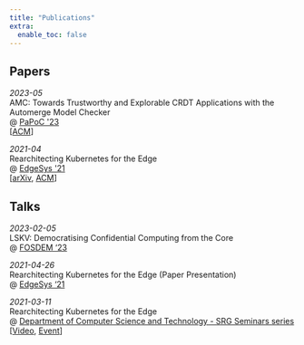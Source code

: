 ```yaml
---
title: "Publications"
extra:
  enable_toc: false
---
```


## Papers

_2023-05_
<br />
AMC: Towards Trustworthy and Explorable CRDT Applications with the Automerge Model Checker
<br />
@ [PaPoC '23](https://papoc-workshop.github.io/2023/)
<br />
\[[ACM](https://dl.acm.org/doi/10.1145/3578358.3591326)\]

_2021-04_
<br />
Rearchitecting Kubernetes for the Edge
<br />
@ [EdgeSys '21](https://edge-sys.github.io/2021/)
<br />
\[[arXiv](https://arxiv.org/abs/2104.02423), [ACM](https://dl.acm.org/doi/10.1145/3434770.3459730)\]

## Talks

_2023-02-05_
<br />
LSKV: Democratising Confidential Computing from the Core
<br />
@ [FOSDEM ‘23](https://fosdem.org/2023/schedule/event/cc_lskv/)
<br />

_2021-04-26_
<br />
Rearchitecting Kubernetes for the Edge (Paper Presentation)
<br />
@ [EdgeSys ‘21](https://edge-sys.github.io/2021/)
<br />

_2021-03-11_
<br />
Rearchitecting Kubernetes for the Edge
<br />
@ [Department of Computer Science and Technology - SRG Seminars series](https://www.cl.cam.ac.uk/research/srg/seminars/)
<br />
\[[Video](https://www.cl.cam.ac.uk/research/srg/seminars/videos/2021-03-11.mp4), [Event](http://talks.cam.ac.uk/talk/index/156778)\]
